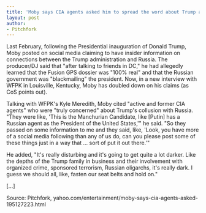 ```yaml
---
title: 'Moby says CIA agents asked him to spread the word about Trump and Russia'
layout: post
author:
- Pitchfork
---
```


Last February, following the Presidential inauguration of Donald Trump, Moby posted on social media claiming to have insider information on connections between the Trump administration and Russia. The producer/DJ said that "after talking to friends in DC," he had allegedly learned that the Fusion GPS dossier was "100% real" and that the Russian government was "blackmailing" the president. Now, in a new interview with WFPK in Louisville, Kentucky, Moby has doubled down on his claims (as CoS points out).

Talking with WFPK's Kyle Meredith, Moby cited "active and former CIA agents" who were "truly concerned" about Trump's collusion with Russia. "They were like, 'This is the Manchurian Candidate, like [Putin] has a Russian agent as the President of the United States,'" he said. "So they passed on some information to me and they said, like, 'Look, you have more of a social media following than any of us do, can you please post some of these things just in a way that … sort of put it out there.'"

He added, "It's really disturbing and it's going to get quite a lot darker. Like the depths of the Trump family in business and their involvement with organized crime, sponsored terrorism, Russian oligarchs, it's really dark. I guess we should all, like, fasten our seat belts and hold on."

[…]

Source: Pitchfork, yahoo.com/entertainment/moby-says-cia-agents-asked-195127223.html

